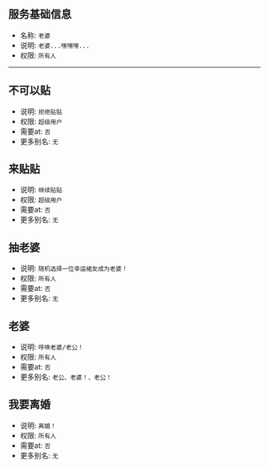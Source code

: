 ## 服务基础信息

- 名称: `老婆`
- 说明: `老婆...嘿嘿嘿...`
- 权限: `所有人`

---

## 不可以贴

- 说明: `拒绝贴贴`
- 权限: `超级用户`
- 需要at: `否`
- 更多别名: `无`

## 来贴贴

- 说明: `继续贴贴`
- 权限: `超级用户`
- 需要at: `否`
- 更多别名: `无`

## 抽老婆

- 说明: `随机选择一位幸运裙友成为老婆！`
- 权限: `所有人`
- 需要at: `否`
- 更多别名: `无`

## 老婆

- 说明: `呼唤老婆/老公！`
- 权限: `所有人`
- 需要at: `否`
- 更多别名: `老公、老婆！、老公！`

## 我要离婚

- 说明: `离婚！`
- 权限: `所有人`
- 需要at: `否`
- 更多别名: `无`
